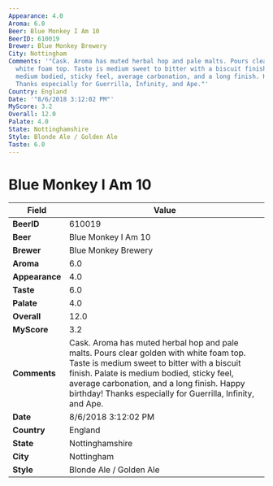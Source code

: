 ```yaml
---
Appearance: 4.0
Aroma: 6.0
Beer: Blue Monkey I Am 10
BeerID: 610019
Brewer: Blue Monkey Brewery
City: Nottingham
Comments: '"Cask. Aroma has muted herbal hop and pale malts. Pours clear golden with
  white foam top. Taste is medium sweet to bitter with a biscuit finish. Palate is
  medium bodied, sticky feel, average carbonation, and a long finish. Happy birthday&#033;
  Thanks especially for Guerrilla, Infinity, and Ape."'
Country: England
Date: '"8/6/2018 3:12:02 PM"'
MyScore: 3.2
Overall: 12.0
Palate: 4.0
State: Nottinghamshire
Style: Blonde Ale / Golden Ale
Taste: 6.0
---
```


# Blue Monkey I Am 10

| Field         | Value |
|---------------|-------|
| **BeerID** | 610019 |
| **Beer** | Blue Monkey I Am 10 |
| **Brewer** | Blue Monkey Brewery |
| **Aroma** | 6.0 |
| **Appearance** | 4.0 |
| **Taste** | 6.0 |
| **Palate** | 4.0 |
| **Overall** | 12.0 |
| **MyScore** | 3.2 |
| **Comments** | Cask. Aroma has muted herbal hop and pale malts. Pours clear golden with white foam top. Taste is medium sweet to bitter with a biscuit finish. Palate is medium bodied, sticky feel, average carbonation, and a long finish. Happy birthday&#033; Thanks especially for Guerrilla, Infinity, and Ape. |
| **Date** | 8/6/2018 3:12:02 PM |
| **Country** | England |
| **State** | Nottinghamshire |
| **City** | Nottingham |
| **Style** | Blonde Ale / Golden Ale |
